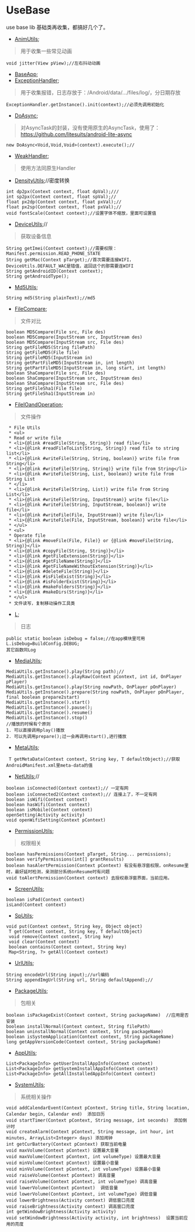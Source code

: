 # UseBase
use base lib 基础类再收集，都搞好几个了。    

- [AnimUtils](https://github.com/xuanu/UseBase/blob/master/usebaselib/src/main/java/zzx/zeffect/cn/usebaselib/anim/AnimUtils.java);       
> 用于收集一些常见动画    
```
void jitter(View pView);//左右抖动动画    
```    

- [BaseApp](https://github.com/xuanu/UseBase/blob/master/usebaselib/src/main/java/zzx/zeffect/cn/usebaselib/app/BaseApp.java);   
- [ExceptionHandler](https://github.com/xuanu/UseBase/blob/master/usebaselib/src/main/java/zzx/zeffect/cn/usebaselib/app/ExceptionHandler.java);   
> 用于收集报错，日志存放于：/Android/data/.../files/log/，分日期存放   
```
ExceptionHandler.getInstance().init(context);//必须先调用初始化   
```     

- [DoAsync](https://github.com/xuanu/UseBase/blob/master/usebaselib/src/main/java/zzx/zeffect/cn/usebaselib/async/DoAsync.java);    
> 对AsyncTask的封装，没有使用原生的AsyncTask，使用了：https://github.com/litesuits/android-lite-async      
```
new DoAsync<Void,Void,Void>(context).execute();//     
```    

- [WeakHandler](https://github.com/xuanu/UseBase/blob/master/usebaselib/src/main/java/zzx/zeffect/cn/usebaselib/async/WeakHandler.java);    
> 使用方法同原生Handler    

- [DensityUtils](https://github.com/xuanu/UseBase/blob/master/usebaselib/src/main/java/zzx/zeffect/cn/usebaselib/density/DensityUtils.java);//密度转换   
```
int dp2px(Context context, float dpVal);///
int sp2px(Context context, float spVal);//
float px2dp(Context context, float pxVal);//
float px2sp(Context context, float pxVal);//
void fontScale(Context context);//设置字体不缩放，里面可设置值
```     

- [DeviceUtils](https://github.com/xuanu/UseBase/blob/master/usebaselib/src/main/java/zzx/zeffect/cn/usebaselib/device/DeviceUtils.java);//   
> 获取设备信息    
```
String getImei(Context context);//需要权限：Manifest.permission.READ_PHONE_STATE    
String getMac(Context pTarget);//首次需要连接WIFI，DeviceUtils.DEFAULT_WAC是错值，返回这个的那需要连WIFI   
String getAndroidID(Context context);
String getAndroidType();   
```    

- [Md5Utils](https://github.com/xuanu/UseBase/blob/master/usebaselib/src/main/java/zzx/zeffect/cn/usebaselib/encrypt/Md5Utils.java);   
```
String md5(String plainText);//md5
```    

- [FileCompare](https://github.com/xuanu/UseBase/blob/master/usebaselib/src/main/java/zzx/zeffect/cn/usebaselib/file/FileCompare.java);   
> 文件对比    
```
boolean MD5Compare(File src, File des)
boolean MD5Compare(InputStream src, InputStream des)
boolean MD5Compare(InputStream src, File des)
String getFileMD5(String filePath)
String getFileMD5(File file)
String getFileMD5(InputStream in) 
String getPartFileMD5(InputStream in, int length)
String getPartFileMD5(InputStream in, long start, int length)
boolean ShaCompare(File src, File des)
boolean ShaCompare(InputStream src, InputStream des)
boolean ShaCompare(InputStream src, File des)
String getFileSha1(File file)
String getFileSha1(InputStream in)
```    

- [FileIOandOperation](https://github.com/xuanu/UseBase/blob/master/usebaselib/src/main/java/zzx/zeffect/cn/usebaselib/file/FileIOandOperation.java);   
> 文件操作    
```
 * File Utils
 * <ul>
 * Read or write file
 * <li>{@link #readFile(String, String)} read file</li>
 * <li>{@link #readFileToList(String, String)} read file to string list</li>
 * <li>{@link #writeFile(String, String, boolean)} write file from String</li>
 * <li>{@link #writeFile(String, String)} write file from String</li>
 * <li>{@link #writeFile(String, List, boolean)} write file from String List
 * </li>
 * <li>{@link #writeFile(String, List)} write file from String List</li>
 * <li>{@link #writeFile(String, InputStream)} write file</li>
 * <li>{@link #writeFile(String, InputStream, boolean)} write file</li>
 * <li>{@link #writeFile(File, InputStream)} write file</li>
 * <li>{@link #writeFile(File, InputStream, boolean)} write file</li>
 * </ul>
 * <ul>
 * Operate file
 * <li>{@link #moveFile(File, File)} or {@link #moveFile(String, String)}</li>
 * <li>{@link #copyFile(String, String)}</li>
 * <li>{@link #getFileExtension(String)}</li>
 * <li>{@link #getFileName(String)}</li>
 * <li>{@link #getFileNameWithoutExtension(String)}</li>
 * <li>{@link #deleteFile(String)}</li>
 * <li>{@link #isFileExist(String)}</li>
 * <li>{@link #isFolderExist(String)}</li>
 * <li>{@link #makeFolders(String)}</li>
 * <li>{@link #makeDirs(String)}</li>
 * </ul>
 * 文件读写，复制移动操作工具类
```    

- [L](https://github.com/xuanu/UseBase/blob/master/usebaselib/src/main/java/zzx/zeffect/cn/usebaselib/log/L.java);   
> 日志    
```
public static boolean isDebug = false;//在app模块里可用 L.isDebug=BuildConfig.DEBUG;
其它函数同Log
```    

- [MediaUtils](https://github.com/xuanu/UseBase/blob/master/usebaselib/src/main/java/zzx/zeffect/cn/usebaselib/media/MediaUtils.java);   
```   
MediaUtils.getInstance().play(String path);//
MediaUtils.getInstance().playRaw(Context pContext, int id, OnPlayer pPlayer)
MediaUtils.getInstance().play(String nowPath, OnPlayer pOnPlayer)
MediaUtils.getInstance().prepare(String nowPath, OnPlayer pOnPlayer, final boolean prepare2start)
MediaUtils.getInstance().start()
MediaUtils.getInstance().pause();
MediaUtils.getInstance().resume()
MediaUtils.getInstance().stop()
//播放的时候有个原则
1. 可以直接调用play()播放 
2. 可以先调用prepare();过一会再调用start(),进行播放   
```       

- [MetaUtils](https://github.com/xuanu/UseBase/blob/master/usebaselib/src/main/java/zzx/zeffect/cn/usebaselib/meta/MetaUtils.java);    
```
 T getMetaData(Context context, String key, T defaultObject);//获取AndroidManifest.xml里meta-data的值
```     

- [NetUtils](https://github.com/xuanu/UseBase/blob/master/usebaselib/src/main/java/zzx/zeffect/cn/usebaselib/network/NetUtils.java);//    
```
boolean isConnected(Context context);// 一定有网
boolean isConnected2(Context context);// 连接上了，不一定有网 
boolean isWifi(Context context)
boolean hasWifi(Context context)
boolean isMobile(Context context)
openSetting(Activity activity)
void openWifiSetting(Context pContext)
```    

- [PermissionUtils](https://github.com/xuanu/UseBase/blob/master/usebaselib/src/main/java/zzx/zeffect/cn/usebaselib/permission/PermissionUtils.java);   
> 权限相关   
```
boolean hasPermissions(Context pTarget, String... permissions);
boolean verifyPermissions(int[] grantResults)   
boolean hasAlertPermission(Context pContext) 有没有悬浮窗权限，onResume里时，最好延时检测，亲测部分系统onResume时有问题
void toAlertPermission(Context context) 去授权悬浮窗界面，当前应用。
```     

- [ScreenUtils](https://github.com/xuanu/UseBase/blob/master/usebaselib/src/main/java/zzx/zeffect/cn/usebaselib/screen/ScreenUtils.java);        
```
boolean isPad(Context context)
isLand(Context context)
```     

- [SpUtils](https://github.com/xuanu/UseBase/blob/master/usebaselib/src/main/java/zzx/zeffect/cn/usebaselib/sp/SpUtils.java);    
```
void put(Context context, String key, Object object)
 T get(Context context, String key, T defaultObject)
 void remove(Context context, String key)
 void clear(Context context) 
 boolean contains(Context context, String key)
 Map<String, ?> getAll(Context context)
```    

- [UrlUtils](https://github.com/xuanu/UseBase/blob/master/usebaselib/src/main/java/zzx/zeffect/cn/usebaselib/url/UrlUtils.java);   
```
String encodeUrl(String input);//url编码  
String appendImgUrl(String url, String defaultAppend);//
```    

- [PackageUtils](https://github.com/xuanu/UseBase/blob/master/usebaselib/src/main/java/zzx/zeffect/cn/usebaselib/pack/PackageUtils.java);
> 包相关   
```
boolean isPackageExist(Context context, String packageName)  //应用是否安装
boolean installNormal(Context context, String filePath)  
boolean uninstallNormal(Context context, String packageName)
boolean isSystemApplication(Context context, String packageName)
long getAppVersionCode(Context context, String packageName)

```    

- [AppUtils](https://github.com/xuanu/UseBase/blob/master/usebaselib/src/main/java/zzx/zeffect/cn/usebaselib/pack/AppUtils.java);      
```
List<PackageInfo> getUserInstallAppInfo(Context context)
List<PackageInfo> getSystemInstallAppInfo(Context context)
List<PackageInfo> getAllInstalledAppInfo(Context context)
```       

- [SystemUtils](https://github.com/xuanu/UseBase/blob/master/usebaselib/src/main/java/zzx/zeffect/cn/usebaselib/system/SystemUtils.java);      
> 系统相关操作    
```
void addCalendarEvent(Context pContext, String title, String location, Calendar begin, Calendar end)  添加日历
void startTimer(Context pContext, String message, int seconds)  添加倒计时
void createAlarm(Context pContext, String message, int hour, int minutes, ArrayList<Integer> days) 添加闹钟
int getCurBattery(Context pContext) 获取当前电量
void maxVolume(Context pContext) 设置最大音量
void maxVolume(Context pContext, int volumeType) 设置最大音量 
void minVolume(Context pContext) 设置最小音量
void minVolume(Context pContext, int volumeType) 设置最小音量
void raiseVolume(Context pContext) 调高音量
void raiseVolume(Context pContext, int volumeType) 调高音量
void lowerVolume(Context pContext)  调低音量
void lowerVolume(Context pContext, int volumeType) 调低音量
void lowerBrightness(Activity context) 调低窗口亮度
void raiseBrightness(Activity context) 调高窗口亮度
int getWindowBrightness(Activity activity)
void setWindowBrightness(Activity activity, int brightness)  设置当前应用的亮度
```     


